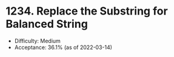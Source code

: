 # 1234. Replace the Substring for Balanced String
- Difficulty: Medium
- Acceptance: 36.1% (as of 2022-03-14)
